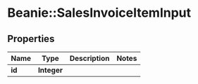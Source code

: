 # Beanie::SalesInvoiceItemInput

## Properties
Name | Type | Description | Notes
------------ | ------------- | ------------- | -------------
**id** | **Integer** |  | 


